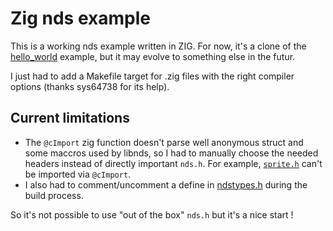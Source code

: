 Zig nds example
=====================

This is a working nds example written in ZIG.
For now, it's a clone of the [hello_world](https://github.com/devkitPro/nds-examples/tree/master/hello_world) example, but it may evolve to something else in the futur.

I just had to add a Makefile target for .zig files with the right compiler options (thanks sys64738 for its help).

## Current limitations

- The `@cImport` zig function doesn't parse well anonymous struct and some maccros used by libnds, so I had to manually choose the needed headers instead of directly important `nds.h`. For example, [`sprite.h`](https://github.com/devkitPro/libnds/blob/master/include/nds/arm9/sprite.h) can't be imported via `@cImport`.
- I also had to comment/uncomment a define in [ndstypes.h](https://github.com/devkitPro/libnds/blob/7e8902ac2a9ae3a983fa0519b4f7026d04d7d0fd/include/nds/ndstypes.h#L57) during the build process.

So it's not possible to use "out of the box" `nds.h` but it's a nice start !
